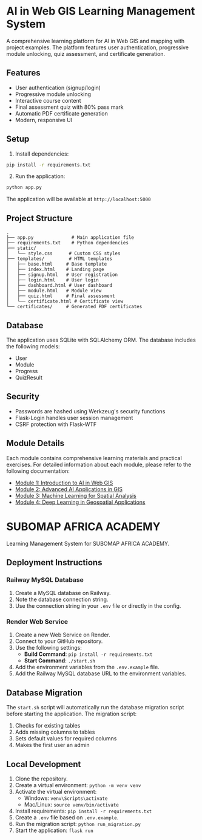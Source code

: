 # AI in Web GIS Learning Management System

A comprehensive learning platform for AI in Web GIS and mapping with project examples. The platform features user authentication, progressive module unlocking, quiz assessment, and certificate generation.

## Features

- User authentication (signup/login)
- Progressive module unlocking
- Interactive course content
- Final assessment quiz with 80% pass mark
- Automatic PDF certificate generation
- Modern, responsive UI

## Setup

1. Install dependencies:
```bash
pip install -r requirements.txt
```

2. Run the application:
```bash
python app.py
```

The application will be available at `http://localhost:5000`

## Project Structure

```
.
├── app.py              # Main application file
├── requirements.txt    # Python dependencies
├── static/
│   └── style.css      # Custom CSS styles
├── templates/         # HTML templates
│   ├── base.html     # Base template
│   ├── index.html    # Landing page
│   ├── signup.html   # User registration
│   ├── login.html    # User login
│   ├── dashboard.html # User dashboard
│   ├── module.html   # Module view
│   ├── quiz.html     # Final assessment
│   └── certificate.html # Certificate view
└── certificates/     # Generated PDF certificates
```

## Database

The application uses SQLite with SQLAlchemy ORM. The database includes the following models:
- User
- Module
- Progress
- QuizResult

## Security

- Passwords are hashed using Werkzeug's security functions
- Flask-Login handles user session management
- CSRF protection with Flask-WTF

## Module Details

Each module contains comprehensive learning materials and practical exercises. For detailed information about each module, please refer to the following documentation:

- [Module 1: Introduction to AI in Web GIS](https://docs.google.com/document/d/1qajlv9m0qQ6mLHen5IqfnS-KY75TIc8x9NbKLwAzO0s/edit?usp=sharing)
- [Module 2: Advanced AI Applications in GIS](https://docs.google.com/document/d/1XKCEm18sHRooGkCC90IhcQvdWGCNGdKK2px4iOHCn9Q/edit?usp=sharing)
- [Module 3: Machine Learning for Spatial Analysis](https://docs.google.com/document/d/1u3mq0dvNmsIhZOKk4yLJWpvlbLT2n6L4VkoweE1rWWQ/edit?usp=sharing)
- [Module 4: Deep Learning in Geospatial Applications](https://docs.google.com/document/d/1qUcU2GUbgxqI7QCGhgX6xKCL36cBqLSreUoaySGm0Qc/edit?usp=sharing)

# SUBOMAP AFRICA ACADEMY

Learning Management System for SUBOMAP AFRICA ACADEMY.

## Deployment Instructions

### Railway MySQL Database

1. Create a MySQL database on Railway.
2. Note the database connection string.
3. Use the connection string in your `.env` file or directly in the config.

### Render Web Service

1. Create a new Web Service on Render.
2. Connect to your GitHub repository.
3. Use the following settings:
   - **Build Command**: `pip install -r requirements.txt`
   - **Start Command**: `./start.sh`
4. Add the environment variables from the `.env.example` file.
5. Add the Railway MySQL database URL to the environment variables.

## Database Migration

The `start.sh` script will automatically run the database migration script before starting the application. The migration script:

1. Checks for existing tables
2. Adds missing columns to tables
3. Sets default values for required columns
4. Makes the first user an admin

## Local Development

1. Clone the repository.
2. Create a virtual environment: `python -m venv venv`
3. Activate the virtual environment: 
   - Windows: `venv\Scripts\activate`
   - Mac/Linux: `source venv/bin/activate`
4. Install requirements: `pip install -r requirements.txt`
5. Create a `.env` file based on `.env.example`.
6. Run the migration script: `python run_migration.py`
7. Start the application: `flask run`
